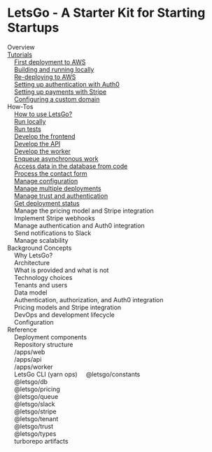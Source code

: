 # LetsGo - A Starter Kit for Starting Startups

Overview  
[Tutorials](tutorials.md)  
&nbsp;&nbsp;&nbsp;&nbsp;[First deployment to AWS](tutorials/first-deployment-to-aws.md)  
&nbsp;&nbsp;&nbsp;&nbsp;[Building and running locally](tutorials/building-and-running-locally.md)  
&nbsp;&nbsp;&nbsp;&nbsp;[Re-deploying to AWS](tutorials/re-deploying-to-aws.md)  
&nbsp;&nbsp;&nbsp;&nbsp;[Setting up authentication with Auth0](tutorials/setting-up-authentication-with-auth0.md)  
&nbsp;&nbsp;&nbsp;&nbsp;[Setting up payments with Stripe](tutorials/setting-up-payments-with-stripe.md)  
&nbsp;&nbsp;&nbsp;&nbsp;[Configuring a custom domain](tutorials/configuring-custom-domain.md)  
How-Tos  
&nbsp;&nbsp;&nbsp;&nbsp;[How to use LetsGo?](how-to/how-to-use-letsgo.md)  
&nbsp;&nbsp;&nbsp;&nbsp;[Run locally](how-to/run-locally.md)  
&nbsp;&nbsp;&nbsp;&nbsp;[Run tests](how-to/run-tests.md)  
&nbsp;&nbsp;&nbsp;&nbsp;[Develop the frontend](how-to/develop-the-frontend.md)  
&nbsp;&nbsp;&nbsp;&nbsp;[Develop the API](how-to/develop-the-api.md)  
&nbsp;&nbsp;&nbsp;&nbsp;[Develop the worker](how-to/develop-the-worker.md)  
&nbsp;&nbsp;&nbsp;&nbsp;[Enqueue asynchronous work](how-to/enqueue-asynchronous-work.md)  
&nbsp;&nbsp;&nbsp;&nbsp;[Access data in the database from code](how-to/access-data-in-the-database-from-code.md)  
&nbsp;&nbsp;&nbsp;&nbsp;[Process the contact form](how-to/process-the-contact-form.md)  
&nbsp;&nbsp;&nbsp;&nbsp;[Manage configuration](how-to/manage-configuration.md)  
&nbsp;&nbsp;&nbsp;&nbsp;[Manage multiple deployments](how-to/manage-multiple-deployments.md)  
&nbsp;&nbsp;&nbsp;&nbsp;[Manage trust and authentication](how-to/manage-trust-and-authentication.md)  
&nbsp;&nbsp;&nbsp;&nbsp;[Get deployment status](how-to/get-deployment-status.md)  
&nbsp;&nbsp;&nbsp;&nbsp;Manage the pricing model and Stripe integration  
&nbsp;&nbsp;&nbsp;&nbsp;Implement Stripe webhooks  
&nbsp;&nbsp;&nbsp;&nbsp;Manage authentication and Auth0 integration  
&nbsp;&nbsp;&nbsp;&nbsp;Send notifications to Slack  
&nbsp;&nbsp;&nbsp;&nbsp;Manage scalability  
Background Concepts  
&nbsp;&nbsp;&nbsp;&nbsp;Why LetsGo?  
&nbsp;&nbsp;&nbsp;&nbsp;Architecture  
&nbsp;&nbsp;&nbsp;&nbsp;What is provided and what is not  
&nbsp;&nbsp;&nbsp;&nbsp;Technology choices  
&nbsp;&nbsp;&nbsp;&nbsp;Tenants and users  
&nbsp;&nbsp;&nbsp;&nbsp;Data model  
&nbsp;&nbsp;&nbsp;&nbsp;Authentication, authorization, and Auth0 integration  
&nbsp;&nbsp;&nbsp;&nbsp;Pricing models and Stripe integration  
&nbsp;&nbsp;&nbsp;&nbsp;DevOps and development lifecycle  
&nbsp;&nbsp;&nbsp;&nbsp;Configuration  
Reference  
&nbsp;&nbsp;&nbsp;&nbsp;Deployment components  
&nbsp;&nbsp;&nbsp;&nbsp;Repository structure  
&nbsp;&nbsp;&nbsp;&nbsp;/apps/web  
&nbsp;&nbsp;&nbsp;&nbsp;/apps/api  
&nbsp;&nbsp;&nbsp;&nbsp;/apps/worker  
&nbsp;&nbsp;&nbsp;&nbsp;LetsGo CLI (yarn ops)
&nbsp;&nbsp;&nbsp;&nbsp;@letsgo/constants  
&nbsp;&nbsp;&nbsp;&nbsp;@letsgo/db  
&nbsp;&nbsp;&nbsp;&nbsp;@letsgo/pricing  
&nbsp;&nbsp;&nbsp;&nbsp;@letsgo/queue  
&nbsp;&nbsp;&nbsp;&nbsp;@letsgo/slack  
&nbsp;&nbsp;&nbsp;&nbsp;@letsgo/stripe  
&nbsp;&nbsp;&nbsp;&nbsp;@letsgo/tenant  
&nbsp;&nbsp;&nbsp;&nbsp;@letsgo/trust  
&nbsp;&nbsp;&nbsp;&nbsp;@letsgo/types  
&nbsp;&nbsp;&nbsp;&nbsp;turborepo artifacts
